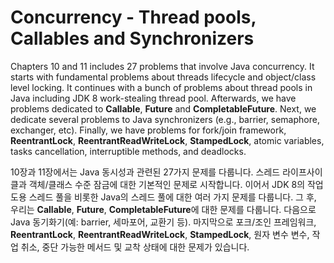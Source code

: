 # Concurrency - Thread pools, Callables and Synchronizers

Chapters 10 and 11 includes 27 problems that involve Java concurrency. It starts with fundamental problems about threads lifecycle and object/class level locking. It continues with a bunch of problems about thread pools in Java including JDK 8 work-stealing thread pool. Afterwards, we have problems dedicated to **Callable**, **Future** and **CompletableFuture**. Next, we dedicate several problems to Java synchronizers (e.g., barrier, semaphore, exchanger, etc). Finally, we have problems for fork/join framework, **ReentrantLock**, **ReentrantReadWriteLock**, **StampedLock**, atomic variables, tasks cancellation, interruptible methods, and deadlocks.

10장과 11장에서는 Java 동시성과 관련된 27가지 문제를 다룹니다. 스레드 라이프사이클과 객체/클래스 수준 잠금에 대한 기본적인 문제로 시작합니다. 이어서 JDK 8의 작업 도용 스레드 풀을 비롯한 Java의 스레드 풀에 대한 여러 가지 문제를 다룹니다. 그 후, 우리는 **Callable**, **Future**, **CompletableFuture**에 대한 문제를 다룹니다. 다음으로 Java 동기화기(예: barrier, 세마포어, 교환기 등). 마지막으로 포크/조인 프레임워크, **ReentrantLock**, **ReentrantReadWriteLock**, **StampedLock**, 원자 변수 변수, 작업 취소, 중단 가능한 메서드 및 교착 상태에 대한 문제가 있습니다.
